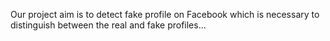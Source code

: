Our project aim is to detect fake profile on Facebook which is necessary to distinguish between the real and fake profiles...
